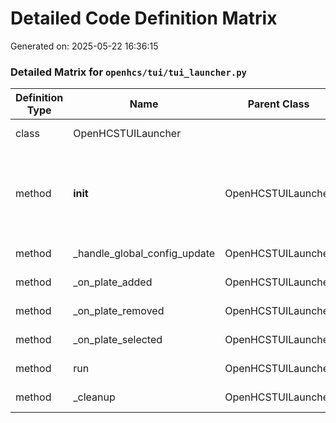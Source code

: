 # Detailed Code Definition Matrix
Generated on: 2025-05-22 16:36:15

### Detailed Matrix for `openhcs/tui/tui_launcher.py`

| Definition Type | Name | Parent Class | Parameters | Return Type | Lines |
| --- | --- | --- | --- | --- | --- |
| class | OpenHCSTUILauncher |  |  |  | 27-311 |
| method | __init__ | OpenHCSTUILauncher | self: Any, core_global_config: GlobalPipelineConfig, common_output_directory: Optional[str], tui_config_path: Optional[str] |  | 32-96 |
| method | _handle_global_config_update | OpenHCSTUILauncher | self: Any, new_config: GlobalPipelineConfig |  | 98-145 |
| method | _on_plate_added | OpenHCSTUILauncher | self: Any, plate_info: Dict[str, Any] |  | 147-189 |
| method | _on_plate_removed | OpenHCSTUILauncher | self: Any, plate_info: Dict[str, Any] |  | 191-211 |
| method | _on_plate_selected | OpenHCSTUILauncher | self: Any, plate_info: Dict[str, Any] |  | 213-226 |
| method | run | OpenHCSTUILauncher | self: Any |  | 231-260 |
| method | _cleanup | OpenHCSTUILauncher | self: Any |  | 262-311 |

